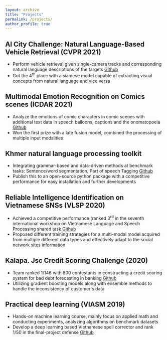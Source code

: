 ```yaml
---
layout: archive
title: "Projects"
permalink: /projects/
author_profile: true
---
```


## AI City Challenge: Natural Language-Based Vehicle Retrieval (CVPR 2021) 

* Perform vehicle retrieval given single-camera tracks and corresponding natural language descriptions of the targets [Github](https://github.com/VietHoang1512/CVPR-track-5)
* Got the 4<sup>th</sup> place with a siamese model capable of extracting visual concepts from natural language and vice versa 

## Multimodal Emotion Recognition on Comics scenes (ICDAR 2021) 

* Analyze the emotions of comic characters in comic scenes with additional text data in speech balloons, captions and the onomatopoeia [Github](https://github.com/VietHoang1512/ICDAR-EmoRecCom)
* Won the first prize with a late fusion model, combined the processing of multiple input modalities

## Khmer natural language processing toolkit

* Integrating grammar-based and data-driven methods at benchmark tasks: Sentence/word segmentation, Part of speech Tagging [Github](https://github.com/VietHoang1512/khmer-nltk)
* Publish this to an open-source python package with a competitive performance for easy installation and further developments 

## Reliable Intelligence Identification on Vietnamese SNSs (VLSP 2020)

* Achieved a competitive performance (ranked 3<sup>rd</sup> in the seventh international workshop on Vietnamese Language and Speech Processing shared task [Github](https://github.com/VietHoang1512/vlsp_reintel)
* Proposed different training strategies for a multi-modal model acquired from multiple different data types and effectively adapt to the social network sites information

## Kalapa. Jsc Credit Scoring Challenge (2020)

* Team ranked 1/146 with 800 contestants in constructing a credit scoring system for bad debt forecasting in banking [Github](https://www.kaggle.com/duykhanh99/kalapa-creditscring-for-student-1st-solution)
* Utilizing gradient boosting models along with ensemble methods to handle the inconsistency of customer's data

## Practical deep learning (VIASM 2019)

* Hands-on machine learning course, mainly focus on applied math and conducting experiments, analyzing algorithms on benchmark datasets
* Develop a deep learning based Vietnamese spell corrector and rank 1/50 in the final-project defense [Github](https://github.com/VietHoang1512/vietnamese-spell-correct-and-text-classify)


